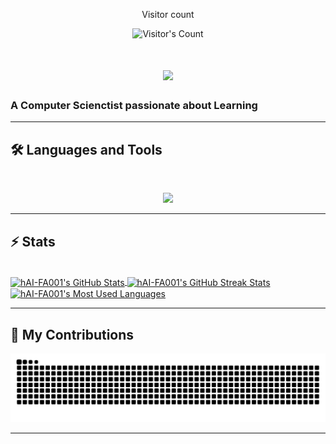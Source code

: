 <div align="center"> 
  <p>Visitor count</p>
  <img src="https://profile-counter.glitch.me/hAI-FA001/count.svg" alt="Visitor's Count" />
</div>

<h1 align="center">
    <img src="https://readme-typing-svg.herokuapp.com/?font=Inter&size=48&center=true&vCenter=true&width=500&height=70&color=4493F8&duration=4000&lines=Hi+There!+👋;+I'm+HAI;" />
</h1>

### A Computer Scienctist passionate about Learning

<hr>

## 🛠️ Languages and Tools

<br>

<p align="center">
  <img src="https://skillicons.dev/icons?i=anaconda,bash,blender,bootstrap,c,cpp,cmake,css,dart,docker,express,fastapi,figma,firebase,flask,flutter,git,github,githubactions,grafana,html,idea,java,js,jquery,laravel,latex,less,linux,lua,materialui,matlab,mint,mongodb,mysql,nextjs,nodejs,npm,opencv,php,postgres,postman,powershell,prisma,prometheus,py,pytorch,react,regex,sqlite,stackoverflow,sklearn,sentry,tailwind,tensorflow,ubuntu,vercel,vite,vscode&perline=20" />
</p>

<hr>

## ⚡️ Stats

<br>

<a href="https://github.com/hAI-FA001">
  <img height=200 align="center" src="https://github-readme-stats.vercel.app/api?username=hai-fa001&theme=dracula&count_private=true&show_icons=true&rank_icon=github&locale=en" alt="hAI-FA001's GitHub Stats" />
</a>
<a href="https://github.com/hAI-FA001">
  <img height=200 align="center" src="https://github-readme-streak-stats.herokuapp.com/?user=hai-fa001&theme=dracula&count_private=true&border_radius=10&locale=en" alt="hAI-FA001's GitHub Streak Stats" />
</a>
<a  href="https://github.com/hAI-FA001">
  <img height=400 align="center" src="https://github-readme-stats.vercel.app/api/top-langs?username=hai-fa001&theme=dracula&layout=donut&hide=jupyter%20notebook&langs_count=10&border_radius=10&show_icons=true&locale=en&count_private=true" alt="hAI-FA001's Most Used Languages" />
</a>

<hr>

## 🐍 My Contributions

<div align="center">
  <picture>
    <source media="(prefers-color-scheme: dark)" srcset="https://raw.githubusercontent.com/hAI-FA001/hAI-FA001/output/github-contribution-grid-snake-dark.svg" />
    <source media="(prefers-color-scheme: light)" srcset="https://raw.githubusercontent.com/hAI-FA001/hAI-FA001/output/github-contribution-grid-snake.svg" />
    <img alt="github-snake" src="https://raw.githubusercontent.com/hAI-FA001/hAI-FA001/output/github-contribution-grid-snake.svg" />
  </picture>
</div>

<hr>
